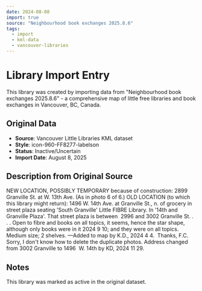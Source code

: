```yaml
---
date: 2024-08-08
import: true
source: "Neighbourhood book exchanges 2025.8.6"
tags:
  - import
  - kml-data
  - vancouver-libraries
---
```


# Library Import Entry

This library was created by importing data from "Neighbourhood book exchanges 2025.8.6" - a comprehensive map of little free libraries and book exchanges in Vancouver, BC, Canada.

## Original Data

- **Source**: Vancouver Little Libraries KML dataset
- **Style**: icon-960-FF8277-labelson
- **Status**: Inactive/Uncertain
- **Import Date**: August 8, 2025

## Description from Original Source

NEW LOCATION, POSSIBLY TEMPORARY because of construction:
2899 Granville St. at W. 13th Ave.
(As in photo 6 of 6.)
OLD LOCATION 
(to which this library might return):
1496 W. 14th Ave. at Granville St., n. of grocery in street plaza seating
'South Granville' Little FIBRE Library.
In '14th and Granville Plaza'.
That street plaza is between 
2996 and 3002 Granville St.
. . .
Open to fibre and books on all topics, it seems, hence the star shape, although only books were in it 2024 9 10; and they were on all topics.
Medium size; 2 shelves.
—Added to map by K.D., 2024 4 4.  Thanks, F.C.
Sorry, I don't know how to delete the duplicate photos.
Address changed from 3002 Granville to 
1496  W. 14th by KD, 2024 11 29.



## Notes

This library was marked as active in the original dataset.
